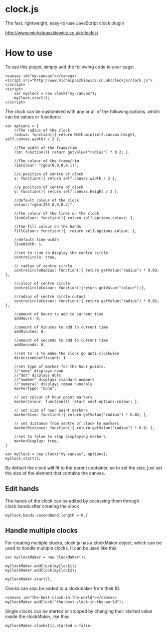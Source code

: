 # clock.js
The fast, lightweight, easy-to-use JavaScript clock plugin

http://www.michalpaszkiewicz.co.uk/clockjs/

How to use
===========
To use this plugin, simply add the following code to your page:

```
<canvas id="my-canvas"></canvas>
<script src="http://www.michalpaszkiewicz.co.uk/clockjs/clock.js"></script>
<script>
	var myClock = new clock("my-canvas");
	myClock.start();
</script>
```

The clock can be customised with any or all of the following options, which can be values or functions:

```
var options = {
	//The radius of the clock
	radius: function(){ return Math.min(self.canvas.height, self.canvas.width) / 2 },
					
	//The width of the frame/rim
	rim: function(){ return getValue("radius") * 0.2; },
							
	//The colour of the frame/rim
	rimColour: "rgba(0,0,0,0.1)",
							
	//x position of centre of clock
	x: function(){ return self.canvas.width / 2 },
							
	//y position of centre of clock
	y: function(){ return self.canvas.height / 2 },
							
	//default colour of the clock
	colour:"rgba(255,0,0,0.2)",
							
	//the colour of the lines on the clock
	lineColour: function(){ return self.options.colour; },
							
	//the fill colour on the hands
	fillColour: function(){  return self.options.colour; },
							
	//default line width
	lineWidth: 1,
							
	//set to true to display the centre circle
	centreCircle: true,
							
	// radius of centre circle
	centreCircleRadius: function(){ return getValue("radius") * 0.03; },
							
	//colour of centre circle
	centreCircleColour: function(){return getValue("colour");},
							
	//radius of centre circle cutout
	centreCircleCutout: function(){ return getValue("radius") * 0.01; },
							
	//amount of hours to add to current time
	addHours: 0,
							
	//amount of minutes to add to current time
	addMinutes: 0,
							
	//amount of seconds to add to current time
	addSeconds: 0,
							
	//set to -1 to make the clock go anti-clockwise
	directionCoefficient: 1
		
	//set type of marker for the hour points.
	//"none" displays none
	//"dot" displays dots
	//"number" displays standard numbers
	//"numeral" displays roman numerals
	markerType: "none",
	
	// set colour of hour point markers
	markerColour: function(){ return self.options.colour; },
	
	// set size of hour point markers
	markerSize: function(){ return getValue("radius") * 0.02; },
	
	// set distance from centre of clock to markers
	markerDistance: function(){ return getValue("radius") * 0.9; },
	
	//set to false to stop displaying markers.
	markerDisplay: true,
}	
						
var myClock = new clock("my-canvas", options);
myClock.start();
```

By default the clock will fit to the parent container, so to set the size, just set the size of the element that contains the canvas.

Edit hands
------------

The hands of the clock can be edited by accessing them through clock.hands after creating the clock

```
myClock.hands.secondHand.length = 0.7
```

Handle multiple clocks
-------------------------

For creating multiple clocks, clock.js has a clockMaker object, which can be used to handle multiple clocks. It can be used like this:

```
var myClockMaker = new clockMaker();

myClockMaker.addClock(myClock1);
myClockMaker.addClock(myClock2);

myClockMaker.start();
```

Clocks can also be added to a clockmaker from their ID.

```
<canvas id="the-best-clock-in-the-world"></canvas>
myClockMaker.addClock("the-best-clock-in-the-world");
```

Single clocks can be started or stopped by changing their started value inside the clockMaker, like this:

```
myClockMaker.clocks[1].started = false;
```
